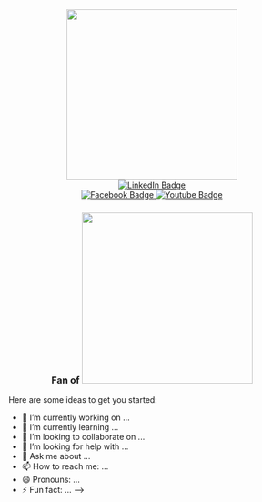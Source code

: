 <div id="header" align="center">
  <img src="https://media1.giphy.com/media/ZeFG00TVXs54Pw4c8e/giphy.gif?cid=790b76116a5e5865f700fd009461e25d1e67cd97c718e6f9&rid=giphy.gif&ct=s" width="300"/>
  <div id="badges">
    <a href="https://www.linkedin.com/in/edgar-josu%C3%A9-benedetto-godoy-5b35b695/">
      <img src="https://img.shields.io/badge/LinkedIn-purple?style=for-the-badge&logo=linkedin&logoColor=white" alt="LinkedIn Badge"/>
    </a>
  </div>
  <a href="https://www.facebook.com/edgar.benedettogodoy/">
    <img src="https://img.shields.io/badge/Facebook-blue?style=for-the-badge&logo=facebook&logoColor=white" alt="Facebook Badge"/>
  </a>
  <a href="https://www.youtube.com/channel/UCHEi2zZuvTBXJj51q3mmY6A">
    <img src="https://img.shields.io/badge/Youtube-red?style=for-the-badge&logo=youtube&logoColor=white" alt="Youtube Badge"/>
  </a>
  <br/>
  <img src="https://komarev.com/ghpvc/?username=benedetto597&style=flat-square&color=blue" alt=""/>
  <br/>
  <h3>
  Fan of 
  
  <img src="https://media2.giphy.com/media/Qs1HLJYCcNgUP1Zd5Z/giphy.gif?cid=ecf05e476zxm68gjbxotndeu8v605ro57vh1qtw7kgmjqzb0&rid=giphy.gif&ct=s" width="300" heigth="30"/>
</h3>
</div>




Here are some ideas to get you started:

- 🔭 I’m currently working on ...
- 🌱 I’m currently learning ...
- 👯 I’m looking to collaborate on ...
- 🤔 I’m looking for help with ...
- 💬 Ask me about ...
- 📫 How to reach me: ...
- 😄 Pronouns: ...
- ⚡ Fun fact: ...
-->
